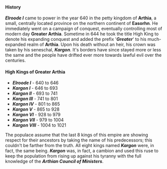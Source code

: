#### History

***Elroode I*** came to power in the year 640 in the petty kingdom of **Arthia**, a small, centrally located province on the northern continent of **Easorhn**. He immediately went on a campaign of conquest, eventually controlling most of modern day **Greater Arthia**. Sometime in 644 he took the title High King to denote his expanding conquest and added the prefix '***Greater***' to his much-expanded realm of **Arthia**. Upon his death without an heir, his crown was taken by his seneschal, ***Kargon***. It's borders have since stayed more or less the same and the people have drifted ever more towards lawful evil over the centuries.

#### High Kings of Greater Arthia

- ***Elroode I***    -  640 to 646
- ***Kargon I***     -  646 to 693
- ***Kargon II***    -  693 to 741
- ***Kargon III***   -  741 to 801
- ***Kargon IV***   -  801 to 865
- ***Kargon V***    -  865 to 928
- ***Kargon VI***   -  928 to 979
- ***Kargon VII***  -  979 to 1004
- ***Kargon VIII*** -  1004 to 1021

The populace assume that the last 8 kings of this empire are showing respect for their ancestors by taking the name of his predecessors; this couldn't be farther from the truth. All eight kings named ***Kargon*** were, in fact, the same being. ***Kargon*** was, in fact, a cambion and used this ruse to keep the population from rising up against his tyranny with the full knowledge of the ***Arthian Council of Ministers***. 
